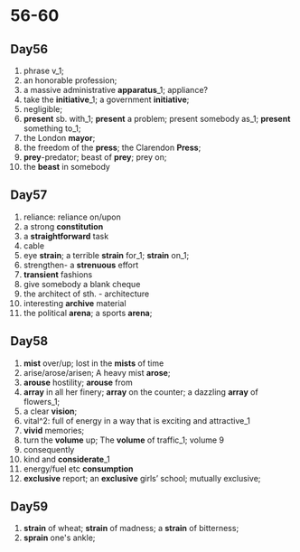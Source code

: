 # 56-60

## Day56

1. phrase v_1;
2. an honorable profession;
3. a massive administrative **apparatus**_1; appliance?
4. take the **initiative**_1; a government **initiative**;
5. negligible;
6. **present** sb. with_1; **present** a problem; present somebody as_1; **present** something to_1;
7. the London **mayor**;
8. the freedom of the **press**; the Clarendon **Press**;
9. **prey**-predator; beast of **prey**; prey on;
10. the **beast** in somebody

## Day57

1. reliance: reliance on/upon
2. a strong **constitution**
3. a **straightforward** task
4. cable
5. eye **strain**;  a terrible **strain** for_1; **strain** on_1;
6. strengthen- a **strenuous** effort
7. **transient** fashions
8. give somebody a blank cheque
9. the architect of sth. - architecture
10. interesting **archive** material
11. the political **arena**; a sports **arena**;

## Day58

1. **mist** over/up; lost in the **mists** of time
2. arise/arose/arisen; A heavy mist **arose**;
3. **arouse** hostility; **arouse** from
4. **array** in all her finery; **array** on the counter; a dazzling **array** of flowers_1;
5. a clear **vision**;
6. vital^2:  full of energy in a way that is exciting and attractive_1
7. **vivid** memories;
8. turn the **volume** up; The **volume** of traffic_1; volume 9
9. consequently
10. kind and **considerate**_1
11. energy/fuel etc **consumption**
12. **exclusive** report; an **exclusive** girls’ school; mutually exclusive;

## Day59

1. **strain** of wheat; **strain** of madness; a **strain** of bitterness;
2. **sprain** one's ankle;
